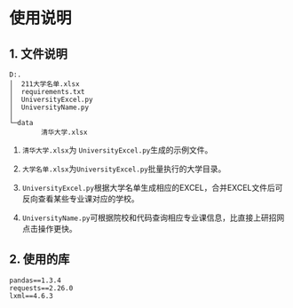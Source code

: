 #  使用说明

## 1. 文件说明

```
D:.
│  211大学名单.xlsx
│  requirements.txt
│  UniversityExcel.py
│  UniversityName.py
│
└─data
        清华大学.xlsx
```

1. `清华大学.xlsx`为 `UniversityExcel.py`生成的示例文件。

2. `大学名单.xlsx`为`UniversityExcel.py`批量执行的大学目录。
3. `UniversityExcel.py`根据大学名单生成相应的EXCEL，合并EXCEL文件后可反向查看某些专业课对应的学校。
4. `UniversityName.py`可根据院校和代码查询相应专业课信息，比直接上研招网点击操作更快。

## 2. 使用的库

```
pandas==1.3.4
requests==2.26.0
lxml==4.6.3
```

## 
